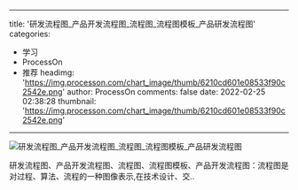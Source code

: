 
---
title: '研发流程图_产品开发流程图_流程图_流程图模板_产品研发流程图'
categories: 
 - 学习
 - ProcessOn
 - 推荐
headimg: 'https://img.processon.com/chart_image/thumb/6210cd601e08533f90c2542e.png'
author: ProcessOn
comments: false
date: 2022-02-25 02:38:28
thumbnail: 'https://img.processon.com/chart_image/thumb/6210cd601e08533f90c2542e.png'
---

<div>   
<img class="thumb" alt="研发流程图_产品开发流程图_流程图_流程图模板_产品研发流程图" src="https://img.processon.com/chart_image/thumb/6210cd601e08533f90c2542e.png" referrerpolicy="no-referrer">
<p>研发流程图、产品开发流程图、流程图、流程图模板、产品开发流程图：流程图是对过程、算法、流程的一种图像表示,在技术设计、交..</p>  
</div>
            